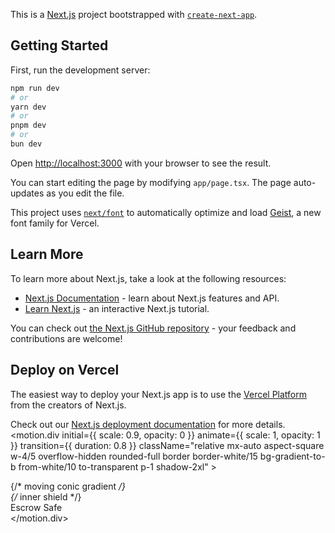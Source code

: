 This is a [Next.js](https://nextjs.org) project bootstrapped with [`create-next-app`](https://nextjs.org/docs/app/api-reference/cli/create-next-app).

## Getting Started

First, run the development server:

```bash
npm run dev
# or
yarn dev
# or
pnpm dev
# or
bun dev
```

Open [http://localhost:3000](http://localhost:3000) with your browser to see the result.

You can start editing the page by modifying `app/page.tsx`. The page auto-updates as you edit the file.

This project uses [`next/font`](https://nextjs.org/docs/app/building-your-application/optimizing/fonts) to automatically optimize and load [Geist](https://vercel.com/font), a new font family for Vercel.

## Learn More

To learn more about Next.js, take a look at the following resources:

- [Next.js Documentation](https://nextjs.org/docs) - learn about Next.js features and API.
- [Learn Next.js](https://nextjs.org/learn) - an interactive Next.js tutorial.

You can check out [the Next.js GitHub repository](https://github.com/vercel/next.js) - your feedback and contributions are welcome!

## Deploy on Vercel

The easiest way to deploy your Next.js app is to use the [Vercel Platform](https://vercel.com/new?utm_medium=default-template&filter=next.js&utm_source=create-next-app&utm_campaign=create-next-app-readme) from the creators of Next.js.

Check out our [Next.js deployment documentation](https://nextjs.org/docs/app/building-your-application/deploying) for more details.
     <motion.div
                initial={{ scale: 0.9, opacity: 0 }}
                animate={{ scale: 1, opacity: 1 }}
                transition={{ duration: 0.8 }}
                className="relative mx-auto aspect-square w-4/5 overflow-hidden rounded-full border border-white/15 bg-gradient-to-b from-white/10 to-transparent p-1 shadow-2xl"
              >
                <div className="relative h-full w-full overflow-hidden rounded-full">
                  {/* moving conic gradient */}
                  <div className="absolute inset-0 animate-[spin_12s_linear_infinite] rounded-full bg-[conic-gradient(at_50%_50%,rgba(16,185,129,0.5)_0deg,transparent_150deg,rgba(6,182,212,0.5)_300deg,transparent_330deg)]" />
                  {/* inner shield */}
                  <div className="absolute left-1/2 top-1/2 h-40 w-40 -translate-x-1/2 -translate-y-1/2 rounded-3xl border border-white/10 bg-white/5 backdrop-blur">
                    <div className="flex h-full items-center justify-center gap-2 text-emerald-300">
                      <ShieldCheck className="h-8 w-8" />
                      <span className="text-sm font-bold tracking-wide">Escrow Safe</span>
                    </div>
                  </div>
                  <div className="pointer-events-none absolute inset-0 rounded-full ring-1 ring-white/10" />
                </div>
              </motion.div>